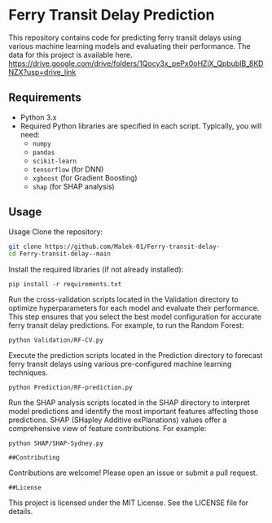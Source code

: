 # Ferry Transit Delay Prediction
This repository contains code for predicting ferry transit delays using various machine learning models and evaluating their performance. The data for this project is available here.
https://drive.google.com/drive/folders/1Qocy3x_pePx0oHZjX_QpbubIB_8KDNZX?usp=drive_link


## Requirements

- Python 3.x
- Required Python libraries are specified in each script. Typically, you will need:
  - `numpy`
  - `pandas`
  - `scikit-learn`
  - `tensorflow` (for DNN)
  - `xgboost` (for Gradient Boosting)
  - `shap` (for SHAP analysis)

## Usage

Usage
Clone the repository:

```bash
git clone https://github.com/Malek-01/Ferry-transit-delay-
cd Ferry-transit-delay--main
```


Install the required libraries (if not already installed):
```
pip install -r requirements.txt
```

Run the cross-validation scripts located in the Validation directory to optimize hyperparameters for each model and evaluate their performance. This step ensures that you select the best model configuration for accurate ferry transit delay predictions. For example, to run the Random Forest:
```
python Validation/RF-CV.py
```

Execute the prediction scripts located in the Prediction directory to forecast ferry transit delays using various pre-configured machine learning techniques. 
```
python Prediction/RF-prediction.py
```

Run the SHAP analysis scripts located in the SHAP directory to interpret model predictions and identify the most important features affecting those predictions. SHAP (SHapley Additive exPlanations) values offer a comprehensive view of feature contributions. For example:
```
python SHAP/SHAP-Sydney.py
```


`##Contributing`

Contributions are welcome! Please open an issue or submit a pull request.

`##License`

This project is licensed under the MIT License. See the LICENSE file for details.

